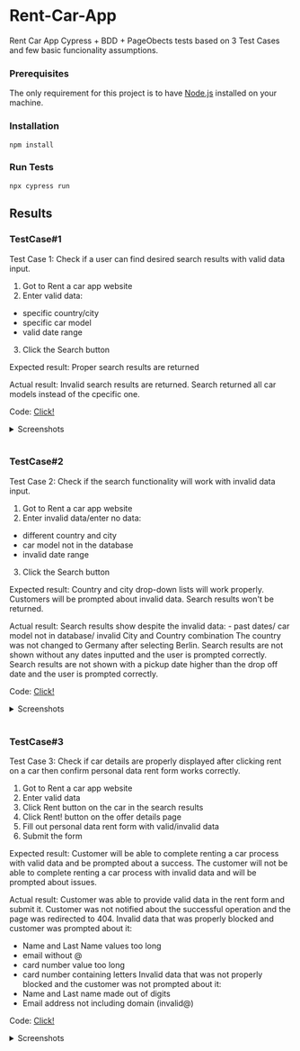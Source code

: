 # Rent-Car-App

Rent Car App Cypress + BDD + PageObects tests based on 3 Test Cases and few basic funcionality assumptions.

### Prerequisites

The only requirement for this project is to have [Node.js](https://nodejs.org/en/) installed on your machine.

### Installation

```shell
npm install
```

### Run Tests

```shell
npx cypress run
```

## Results

### TestCase#1

Test Case 1: Check if a user can find desired search results with valid data input.
1. Got to Rent a car app website
2. Enter valid data:
- specific country/city 
- specific car model 
- valid date range 
3. Click the Search button

Expected result:
Proper search results are returned

Actual result:
Invalid search results are returned. Search returned all car models instead of the cpecific one.

  Code: [Click!](cypress/e2e/features/TestCase1/TestCase1StepDef.js)
  
  <details> 
   <summary markdown="span">Screenshots</summary>
    
   ![Search page -- Valid Search (failed)](https://user-images.githubusercontent.com/99098000/212421415-9d3a6f04-2e3c-4c9e-b3d5-2854bd04fde3.png)

  </details>

<br>

### TestCase#2

Test Case 2: Check if the search functionality will work with invalid data input.
1. Got to Rent a car app website
2. Enter invalid data/enter no data:
- different country and city
- car model not in the database
- invalid date range
3. Click the Search button

Expected result:
Country and city drop-down lists will work properly.
Customers will be prompted about invalid data.
Search results won't be returned.

Actual result:
Search results show despite the invalid data:
    - past dates/ car model not in database/ invalid City and Country combination
The country was not changed to Germany after selecting Berlin.
Search results are not shown without any dates inputted and the user is prompted correctly.
Search results are not shown with a pickup date higher than the drop off date and the user is prompted correctly.

  Code: [Click!](cypress/e2e/features/TestCase2/TestCase2StepDef.js)
  
  <details> 
   <summary markdown="span">Screenshots</summary>
   
   ![Search page -- I enter invalid data#1 (failed)](https://user-images.githubusercontent.com/99098000/212421883-3480c052-1029-4303-9ba0-f06ebce2726f.png)
   
   ![Search page -- I enter invalid data#2 (failed)](https://user-images.githubusercontent.com/99098000/212421892-53f0071b-a032-4a98-a059-b637c81fb317.png)
   
   ![Search page -- I enter invalid data#3 (failed)](https://user-images.githubusercontent.com/99098000/212421896-61841dc0-e10d-445a-a54f-f54b6a9fffa7.png)

   
  </details>

<br>

### TestCase#3

Test Case 3: Check if car details are properly displayed after clicking rent on a car then
    confirm personal data rent form works correctly.
1. Got to Rent a car app website
2. Enter valid data
3. Click Rent button on the car in the search results
4. Click Rent! button on the offer details page
5. Fill out personal data rent form with valid/invalid data
6. Submit the form

Expected result:
Customer will be able to complete renting a car process with valid data and 
    be prompted about a success.
The customer will not be able to complete renting a car process with invalid data and
    will be prompted about issues.

Actual result:
Customer was able to provide valid data in the rent form and submit it.
Customer was not notified about the successful operation and the page was redirected to 404.
Invalid data that was properly blocked and customer was prompted about it:
- Name and Last Name values too long
- email without @
- card number value too long
- card number containing letters 
Invalid data that was not properly blocked and the customer was not prompted about it:
- Name and Last name made out of digits
- Email address not including domain (invalid@)

Code: [Click!](cypress/e2e/features/TestCase3/TestCase3StepDef.js)
  
  <details> 
   <summary markdown="span">Screenshots</summary>
   
  ![User's journey to renting a car -- Invalid data#2 (failed)](https://user-images.githubusercontent.com/99098000/212423011-9ede1944-ea71-4c12-afe0-66716fd91689.png)

  ![User's journey to renting a car -- Valid data (failed)](https://user-images.githubusercontent.com/99098000/212423020-55e8dd14-eecc-4bdf-b029-606901152a83.png)

  </details>

<br>


